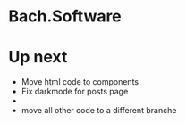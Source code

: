 # Bach.Software

# Up next

- Move html code to components
- Fix darkmode for posts page
-
- move all other code to a different branche
